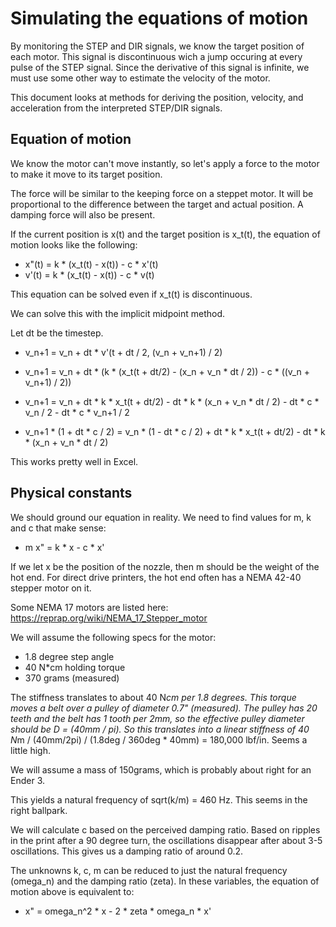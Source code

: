 # Simulating the equations of motion

By monitoring the STEP and DIR signals, we know the target position of each motor.  This signal is discontinuous wich a jump occuring at every pulse of the STEP signal.  Since the derivative of this signal is infinite, we must use some other way to estimate the velocity of the motor.

This document looks at methods for deriving the position, velocity, and acceleration from the interpreted STEP/DIR signals.

## Equation of motion

We know the motor can't move instantly, so let's apply a force to the motor to make it move to its target position.

The force will be similar to the keeping force on a steppet motor.  It will be proportional to the difference between the target and actual position.  A damping force will also be present.

If the current position is x(t) and the target position is x_t(t), the equation of motion looks like the following:

* x"(t) = k * (x_t(t) - x(t)) - c * x'(t)
* v'(t) = k * (x_t(t) - x(t)) - c * v(t)

This equation can be solved even if x_t(t) is discontinuous.

We can solve this with the implicit midpoint method.

Let dt be the timestep.

* v_n+1 = v_n + dt * v'(t + dt / 2, (v_n + v_n+1) / 2)
* v_n+1 = v_n + dt * (k * (x_t(t + dt/2) - (x_n + v_n * dt / 2)) - c * ((v_n + v_n+1) / 2))


* v_n+1 = v_n + dt * k * x_t(t + dt/2) - dt * k * (x_n + v_n * dt / 2) - dt * c * v_n / 2 - dt * c * v_n+1 / 2
* v_n+1 * (1 + dt * c / 2) = v_n * (1 - dt * c / 2) + dt * k * x_t(t + dt/2) - dt * k * (x_n + v_n * dt / 2)

This works pretty well in Excel.

## Physical constants

We should ground our equation in reality.  We need to find values for m, k and c that make sense:

* m x" = k * x - c * x'

If we let x be the position of the nozzle, then m should be the weight of the hot end.  For direct drive printers, the hot end often has a NEMA 42-40 stepper motor on it.

Some NEMA 17 motors are listed here: https://reprap.org/wiki/NEMA_17_Stepper_motor

We will assume the following specs for the motor:
* 1.8 degree step angle
* 40 N*cm holding torque
* 370 grams (measured)

The stiffness translates to about 40 N*cm per 1.8 degrees.  This torque moves a belt over a pulley of diameter 0.7" (measured).  The pulley has 20 teeth and the belt has 1 tooth per 2mm, so the effective pulley diameter should be D = (40mm / pi). So this translates into a linear stiffness of 40 N*m / (40mm/2pi) / (1.8deg / 360deg * 40mm) = 180,000 lbf/in.  Seems a little high.

We will assume a mass of 150grams, which is probably about right for an Ender 3. 

This yields a natural frequency of sqrt(k/m) = 460 Hz.  This seems in the right ballpark.

We will calculate c based on the perceived damping ratio.  Based on ripples in the print after a 90 degree turn, the oscillations disappear after about 3-5 oscillations.  This gives us a damping ratio of around 0.2.

The unknowns k, c, m can be reduced to just the natural frequency (omega_n) and the damping ratio (zeta).  In these variables, the equation of motion above is equivalent to:
* x" = omega_n^2 * x - 2 * zeta * omega_n * x'

